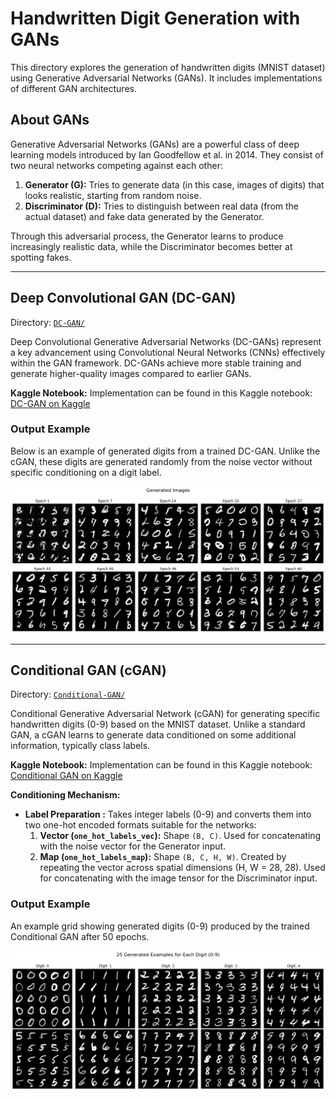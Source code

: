 # Handwritten Digit Generation with GANs

This directory explores the generation of handwritten digits (MNIST dataset) using Generative Adversarial Networks (GANs). It includes implementations of different GAN architectures.

## About GANs

Generative Adversarial Networks (GANs) are a powerful class of deep learning models introduced by Ian Goodfellow et al. in 2014. They consist of two neural networks competing against each other:

1.  **Generator (G):** Tries to generate data (in this case, images of digits) that looks realistic, starting from random noise.
2.  **Discriminator (D):** Tries to distinguish between real data (from the actual dataset) and fake data generated by the Generator.

Through this adversarial process, the Generator learns to produce increasingly realistic data, while the Discriminator becomes better at spotting fakes.

---

## Deep Convolutional GAN (DC-GAN)

Directory: [`DC-GAN/`](./DC-GAN/)

Deep Convolutional Generative Adversarial Networks (DC-GANs) represent a key advancement using Convolutional Neural Networks (CNNs) effectively within the GAN framework. DC-GANs achieve more stable training and generate higher-quality images compared to earlier GANs.

**Kaggle Notebook:** Implementation can be found in this Kaggle notebook: [DC-GAN on Kaggle](https://www.kaggle.com/code/mohamedmohiey/dc-gan)

### Output Example

Below is an example of generated digits from a trained DC-GAN. Unlike the cGAN, these digits are generated randomly from the noise vector without specific conditioning on a digit label.

![Generated Digits from DC-GAN](./outputs/dcgan_final_grid.png)

---

## Conditional GAN (cGAN)

Directory: [`Conditional-GAN/`](./Conditional-GAN/)

Conditional Generative Adversarial Network (cGAN) for generating specific handwritten digits (0-9) based on the MNIST dataset. Unlike a standard GAN, a cGAN learns to generate data conditioned on some additional information, typically class labels.

**Kaggle Notebook:** Implementation can be found in this Kaggle notebook: [Conditional GAN on Kaggle](https://www.kaggle.com/code/mohamedmohiey/conditional-gan)

**Conditioning Mechanism:**

* **Label Preparation :** Takes integer labels (0-9) and converts them into two one-hot encoded formats suitable for the networks:
    1.  **Vector (`one_hot_labels_vec`):** Shape `(B, C)`. Used for concatenating with the noise vector for the Generator input.
    2.  **Map (`one_hot_labels_map`):** Shape `(B, C, H, W)`. Created by repeating the vector across spatial dimensions (H, W = 28, 28). Used for concatenating with the image tensor for the Discriminator input.

### Output Example

An example grid showing generated digits (0-9) produced by the trained Conditional GAN after 50 epochs.

![Generated Digits from Conditional GAN](./outputs/cgan_final_grid.png)
